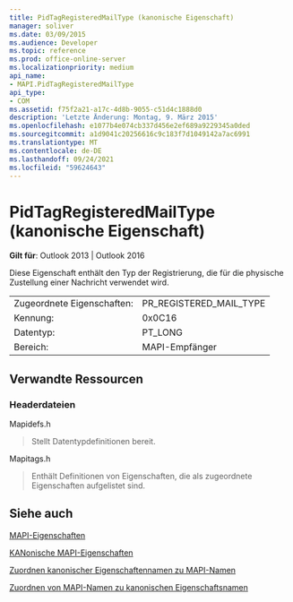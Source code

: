 ```yaml
---
title: PidTagRegisteredMailType (kanonische Eigenschaft)
manager: soliver
ms.date: 03/09/2015
ms.audience: Developer
ms.topic: reference
ms.prod: office-online-server
ms.localizationpriority: medium
api_name:
- MAPI.PidTagRegisteredMailType
api_type:
- COM
ms.assetid: f75f2a21-a17c-4d8b-9055-c51d4c1888d0
description: 'Letzte Änderung: Montag, 9. März 2015'
ms.openlocfilehash: e1077b4e074cb337d456e2ef689a9229345a0ded
ms.sourcegitcommit: a1d9041c20256616c9c183f7d1049142a7ac6991
ms.translationtype: MT
ms.contentlocale: de-DE
ms.lasthandoff: 09/24/2021
ms.locfileid: "59624643"
---
```

# <a name="pidtagregisteredmailtype-canonical-property"></a>PidTagRegisteredMailType (kanonische Eigenschaft)

  
  
**Gilt für**: Outlook 2013 | Outlook 2016 
  
Diese Eigenschaft enthält den Typ der Registrierung, die für die physische Zustellung einer Nachricht verwendet wird.
  
|||
|:-----|:-----|
|Zugeordnete Eigenschaften:  <br/> |PR_REGISTERED_MAIL_TYPE  <br/> |
|Kennung:  <br/> |0x0C16  <br/> |
|Datentyp:  <br/> |PT_LONG  <br/> |
|Bereich:  <br/> |MAPI-Empfänger  <br/> |
   
## <a name="related-resources"></a>Verwandte Ressourcen

### <a name="header-files"></a>Headerdateien

Mapidefs.h
  
> Stellt Datentypdefinitionen bereit.
    
Mapitags.h
  
> Enthält Definitionen von Eigenschaften, die als zugeordnete Eigenschaften aufgelistet sind.
    
## <a name="see-also"></a>Siehe auch



[MAPI-Eigenschaften](mapi-properties.md)
  
[KANonische MAPI-Eigenschaften](mapi-canonical-properties.md)
  
[Zuordnen kanonischer Eigenschaftennamen zu MAPI-Namen](mapping-canonical-property-names-to-mapi-names.md)
  
[Zuordnen von MAPI-Namen zu kanonischen Eigenschaftsnamen](mapping-mapi-names-to-canonical-property-names.md)

